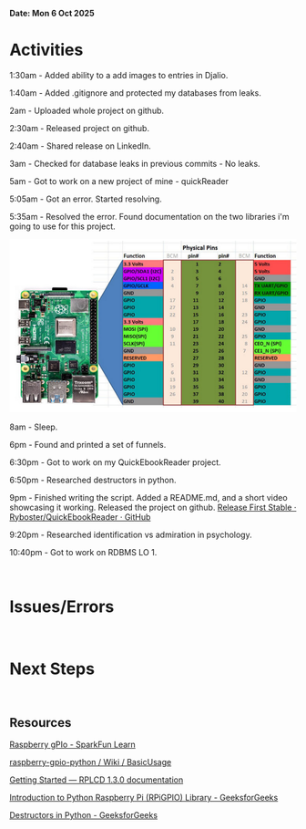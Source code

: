 **Date: Mon 6 Oct 2025**<br>

# Activities

1:30am - Added ability to a add images to entries in Djalio.

1:40am - Added .gitignore and protected my databases from leaks.

2am - Uploaded whole project on github.

2:30am - Released project on github.

2:40am - Shared release on LinkedIn.

3am - Checked for database leaks in previous commits - No leaks.

5am - Got to work on a new project of mine - quickReader

5:05am - Got an error. Started resolving.

5:35am - Resolved the error. Found documentation on the two libraries i'm going to use for this project.

![](../assets/2025-10-06-05-45-45-image.png)



8am - Sleep.



6pm - Found and printed a set of funnels.

6:30pm - Got to work on my QuickEbookReader project.

6:50pm - Researched destructors in python.

9pm - Finished writing the script. Added a README.md, and a short video showcasing it working. Released the project on github. [Release First Stable · Ryboster/QuickEbookReader · GitHub](https://github.com/Ryboster/QuickEbookReader/releases/tag/v1)

9:20pm - Researched identification vs admiration in psychology.

10:40pm - Got to work on RDBMS LO 1.







<br>

# Issues/Errors

<br>

# Next Steps

<br>

## Resources

[Raspberry gPIo - SparkFun Learn](https://learn.sparkfun.com/tutorials/raspberry-gpio/python-rpigpio-api)

[raspberry-gpio-python / Wiki / BasicUsage](https://sourceforge.net/p/raspberry-gpio-python/wiki/BasicUsage/)

[Getting Started &mdash; RPLCD 1.3.0 documentation](https://rplcd.readthedocs.io/en/stable/getting_started.html)

[Introduction to Python Raspberry Pi (RPiGPIO) Library - GeeksforGeeks](https://www.geeksforgeeks.org/python/introduction-to-python-raspberry-pi-rpigpio-library/)

[Destructors in Python - GeeksforGeeks](https://www.geeksforgeeks.org/python/destructors-in-python/)
